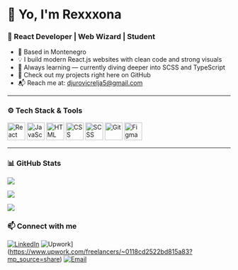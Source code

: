 # 👋 Yo, I'm Rexxxona

### 🧠 React Developer | Web Wizard | Student

- 📍 Based in Montenegro  
- 💡 I build modern React.js websites with clean code and strong visuals  
- 🚀 Always learning — currently diving deeper into SCSS and TypeScript  
- 🔗 Check out my projects right here on GitHub  
- 📬 Reach me at: [djurovicrelja5@gmail.com](mailto:djurovicrelja5@gmail.com)

---

### ⚙️ Tech Stack & Tools

<p align="left">
  <img src="https://cdn.jsdelivr.net/gh/devicons/devicon/icons/react/react-original.svg" height="40" alt="React" />
  <img src="https://cdn.jsdelivr.net/gh/devicons/devicon/icons/javascript/javascript-original.svg" height="40" alt="JavaScript" />
  <img src="https://cdn.jsdelivr.net/gh/devicons/devicon/icons/html5/html5-original.svg" height="40" alt="HTML" />
  <img src="https://cdn.jsdelivr.net/gh/devicons/devicon/icons/css3/css3-original.svg" height="40" alt="CSS" />
  <img src="https://cdn.jsdelivr.net/gh/devicons/devicon/icons/sass/sass-original.svg" height="40" alt="SCSS" />
  <img src="https://cdn.jsdelivr.net/gh/devicons/devicon/icons/git/git-original.svg" height="40" alt="Git" />
  <img src="https://cdn.jsdelivr.net/gh/devicons/devicon/icons/figma/figma-original.svg" height="40" alt="Figma" />
</p>

---

### 📊 GitHub Stats

<p align="left">
  <img src="https://github-readme-stats.vercel.app/api?username=Rexxxona&show_icons=true&theme=radical" />
</p>

<p align="left">
  <img src="https://github-readme-stats.vercel.app/api/top-langs/?username=Rexxxona&layout=compact&theme=radical" />
</p>

<p align="left">
  <img src="https://streak-stats.demolab.com/?user=Rexxxona&theme=radical" />
</p>

### 📫 Connect with me

[![LinkedIn](https://img.shields.io/badge/LinkedIn-blue?style=for-the-badge&logo=linkedin)](https://www.linkedin.com/in/relja-%C4%91urovi%C4%87/)
![Upwork](https://img.shields.io/badge/Upwork-6FDA44?logo=upwork&logoColor=fff)](https://www.upwork.com/freelancers/~0118cd2522bd815a83?mp_source=share)
[![Email](https://img.shields.io/badge/Email-D14836?style=for-the-badge&logo=gmail&logoColor=white)](mailto:djurovicrelja5@gmail.com)
